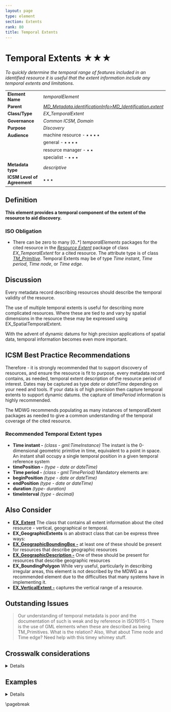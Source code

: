 ```yaml
---
layout: page
type: element
section: Extents
rank: 80
title: Temporal Extents
---
```

# Temporal Extents ★★★

*To quickly determine the temporal range of features included in an identified resource it is useful that the extent information include any temporal extents and limitations.*

| | |
| --- | --- |
| **Element Name** | *temporalElement* |
| **Parent** | *[MD_Metadata.identificationInfo>MD_Identification.extent](./ResourceExtent)* |
| **Class/Type** | *EX_TemporalExtent* |
| **Governance** | *Common ICSM, Domain* |
| **Purpose** | *Discovery* |
| **Audience** | machine resource - ⭑ ⭑ ⭑ ⭑ |
| | general - ⭑ ⭑ ⭑ ⭑ |
| | resource manager - ⭑ ⭑ |
| | specialist - ⭑ ⭑ ⭑ |
| **Metadata type** | *descriptive* |
| **ICSM Level of Agreement** | ⭑ ⭑ ⭑ |

## Definition
**This element provides a temporal component of the extent of the resource to aid discovery.**

### ISO Obligation

- There can be zero to many [0..\*] *temporalElements* packages for the cited resource in the *[Resource Extent](./ResourceExtent)* package of class *EX_TemporalExtent* for a cited resource. The attribute type is of class *[TM_Primitive](https://www.isotc211.org/hmmg/HTML/ConceptualModels/EARoot/EA1/EA8/EA1/EA1/EA2739.htm)*. Temporal Extents may be of type *Time instant*, *Time period*, *Time node*, or *Time edge*.

## Discussion

Every metadata record describing resources should describe the temporal validity of the resource. 

The use of multiple temporal extents is useful for describing more complicated resources. Where these are tied to and vary by spatial dimensions in the resource these may be expressed using EX_SpatialTemporalExtent.

With the advent of dynamic datums for high precision applications of spatial data, temporal information becomes even more important.

## ICSM Best Practice Recommendations

Therefore - it is strongly recommended that to support discovery of resources, and ensure the resource is fit to purpose, every metadata record contains, as needed, temporal extent description of the resource period of interest. Dates may be captured as type *date* or *datetTime* depending on your need and tools. If your data is of high precision then capture temporal extents to support dynamic datums. the capture of *timePeriod* information is highly recommended.

The MDWG recommends populating as many instances of temporalExtent packages as needed to give a common understanding of the temporal coverage of the cited resource.

### Recommended Temporal Extent types

* **Time instant -** *(class - gml:TimeInstance)* The instant is the 0-dimensional geometric primitive in time, equivalent to a point in space. An instant shall occupy a single temporal position in a given temporal reference system
* **timePosition -** *(type - date or dateTime)*
* **Time period -** *(class - gml:TimePeriod)* Mandatory elements are:
 * **beginPosition** *(type - date or dateTime)*
 * **endPosition** *(type - date or dateTime)*
 * **duration** *(type- duration)*
 * **timeInterval** *(type - decimal)*

 ## Also Consider

 - **[EX_Extent](./ResourceExtent)** The class that contains all extent information about the cited resource - vertical, geographical or temporal.
 - **EX_GeographicExtents** is an abstract class that can be express three ways:
  - **[EX_GeographicBoundingBox -](./ExtentBoundingBox)** at least one of these should be present for resources that describe geographic resources
  - **[EX_GeographicDescription -](./ExtentGeographicDescription)** One of these should be present for resources that describe geographic resources
  - **EX_BoundingPolygon** While very useful, particularly in describing irregular areas, this element is not described by the MDWG as a recommended element due to the difficulties that many systems have in implementing it.
 - **[EX_VerticalExtent -](./VerticalExtent)** captures the vertical range of a resource.

 ## Outstanding Issues

 > Our understanding of temporal metadata is poor and the documentation of such is weak and by reference in ISO19115-1. There is the use of GML elements when these are described as being TM_Primitives. What is the relation? Also, What about Time node and Time edge? Need help with this timey whimey stuff.


## Crosswalk considerations

<details>

### Dublin core / CKAN / data.gov.au {if any}

Mapping to CKAN and Dublin core elements, particularly as used by data.gov.au needs discussion

</details>

## Examples

<details>

### XML
```
<mdb:MD_Metadata>
....
  <mdb:identificationInfo>
   <mri:MD_DataIdentification>
     ....
     <mri:extent>
      <gex:EX_Extent>
        <gex:temporalElement>
         <gex:EX_TemporalExtent>
           <gex:extent>
            <gml:TimePeriod gml:id="d5078594e414a1056030">
              <gml:begin>
               <gml:TimeInstant gml:id="d5078594e416a1056030">
                 <gml:timePosition>2019-07-01</gml:timePosition>
               </gml:TimeInstant>
              </gml:begin>
              <gml:end>
               <gml:TimeInstant gml:id="d5078594e420a1056030">
                 <gml:timePosition>2019-07-31</gml:timePosition>
               </gml:TimeInstant>
              </gml:end>
            </gml:TimePeriod>
           </gex:extent>
         </gex:EX_TemporalExtent>
        </gex:temporalElement>
      </gex:EX_Extent>
     </mri:extent>
   ....
   </mri:MD_DataIdentification>
  </mdb:identificationInfo>
....
</mdb:MD_Metadata>
```

\pagebreak

### UML diagrams

Recommended elements highlighted in yellow

![temporalExtent](../images/TemporalExtentsUML.png)

</details>

\pagebreak


